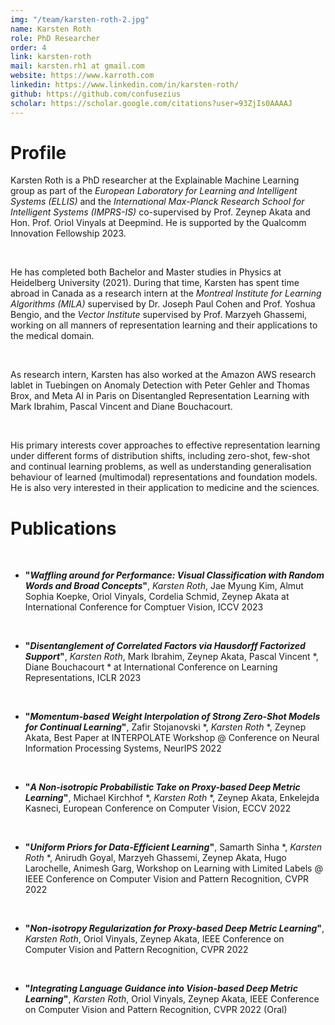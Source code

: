 ```yaml
---
img: "/team/karsten-roth-2.jpg"
name: Karsten Roth
role: PhD Researcher
order: 4
link: karsten-roth
mail: karsten.rh1 at gmail.com
website: https://www.karroth.com
linkedin: https://www.linkedin.com/in/karsten-roth/
github: https://github.com/confusezius
scholar: https://scholar.google.com/citations?user=93ZjIs0AAAAJ
---
```


# Profile

Karsten Roth is a PhD researcher at the Explainable Machine Learning group as part of the _European Laboratory for Learning and Intelligent Systems (ELLIS)_ and the _International Max-Planck Research School for Intelligent Systems (IMPRS-IS)_ co-supervised by Prof. Zeynep Akata and Hon. Prof. Oriol Vinyals at Deepmind. He is supported by the Qualcomm Innovation Fellowship 2023.

</br>

He has completed both Bachelor and Master studies in Physics at Heidelberg University (2021). 
During that time, Karsten has spent time abroad in Canada as a research intern at the _Montreal Institute for Learning Algorithms (MILA)_ supervised by Dr. Joseph Paul Cohen and Prof. Yoshua Bengio, and the _Vector Institute_ supervised by Prof. Marzyeh Ghassemi, working on all manners of representation learning and their applications to the medical domain. 

</br>

As research intern, Karsten has also worked at the Amazon AWS research lablet in Tuebingen on Anomaly Detection with Peter Gehler and Thomas Brox, and Meta AI in Paris on Disentangled Representation Learning with Mark Ibrahim, Pascal Vincent and Diane Bouchacourt.

</br>

His primary interests cover approaches to effective representation learning under different forms of distribution shifts, including zero-shot, few-shot and continual learning problems, as well as understanding generalisation behaviour of learned (multimodal) representations and foundation models. He is also very interested in their application to medicine and the sciences.

# Publications

</br>

- __"_Waffling around for Performance: Visual Classification with Random Words and Broad Concepts_"__, _Karsten Roth_, Jae Myung Kim, Almut Sophia Koepke, Oriol Vinyals, Cordelia Schmid, Zeynep Akata at International Conference for Comptuer Vision, ICCV 2023
  
</br>

- __"_Disentanglement of Correlated Factors via Hausdorff Factorized Support_"__, _Karsten Roth_, Mark Ibrahim, Zeynep Akata, Pascal Vincent *, Diane Bouchacourt * at International Conference on Learning Representations, ICLR 2023

</br>

- __"_Momentum-based Weight Interpolation of Strong Zero-Shot Models for Continual Learning_"__, Zafir Stojanovski *, _Karsten Roth_ *, Zeynep Akata, Best Paper at INTERPOLATE Workshop @ Conference on Neural Information Processing Systems, NeurIPS 2022

</br>

- __"_A Non-isotropic Probabilistic Take on Proxy-based Deep Metric Learning_"__, Michael Kirchhof *, _Karsten Roth_ *, Zeynep Akata, Enkelejda Kasneci, European Conference on Computer Vision, ECCV 2022

</br>

- __"_Uniform Priors for Data-Efficient Learning_"__, Samarth Sinha *, _Karsten Roth_ *, Anirudh Goyal, Marzyeh Ghassemi, Zeynep Akata, Hugo Larochelle, Animesh Garg, Workshop on Learning with Limited Labels @ IEEE Conference on Computer Vision and Pattern Recognition, CVPR 2022

</br>

- __"_Non-isotropy Regularization for Proxy-based Deep Metric Learning_"__, _Karsten Roth_, Oriol Vinyals, Zeynep Akata, IEEE Conference on Computer Vision and Pattern Recognition, CVPR 2022

</br>

- __"_Integrating Language Guidance into Vision-based Deep Metric Learning_"__, _Karsten Roth_, Oriol Vinyals, Zeynep Akata, IEEE Conference on Computer Vision and Pattern Recognition, CVPR 2022 (Oral)

